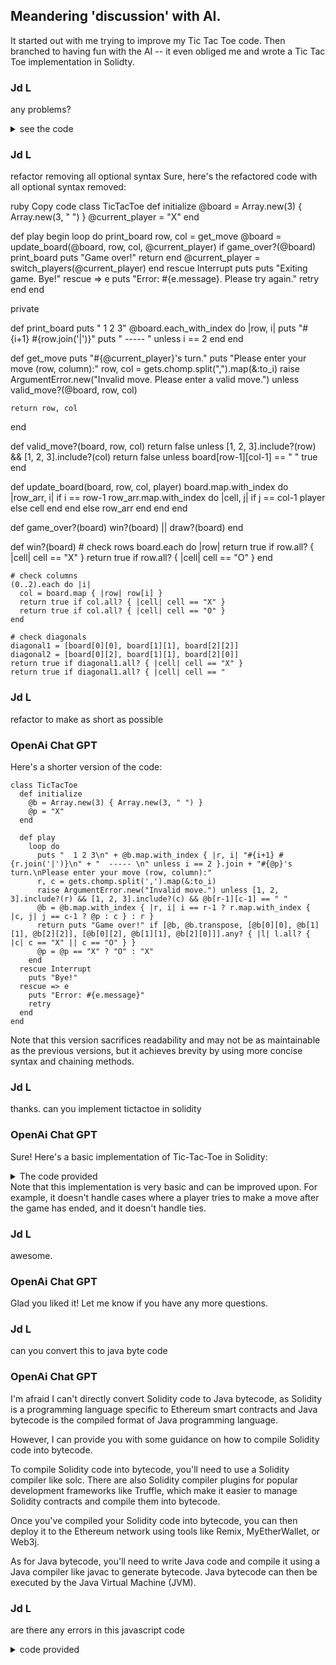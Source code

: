 ## Meandering 'discussion' with AI.
It started out with me trying to improve my Tic Tac Toe code. Then branched to having fun with the AI -- it even obliged me and wrote a Tic Tac Toe implementation in Solidty.


### Jd L
any problems? 

<details>
<summary>see the code</summary>
```
const prompt = require('prompt-sync')({sigint: true})

const X = 'X'
const Oh = 'O'
	// 	log("** That space has already been taken. **")

/*
	 board layout
	 1, 2, 3,
	 4, 5, 6,
	 7, 8, 9
 */

const board = ["not used", " ", " ", " ", " ", " ", " ", " ", " ", " " ]
const isOccupied = space => board[space]
const isOpen = space => !isOccupied(space)

	const displayBoard = function (){
		const horizontal = "--|---|--"
			const verticalBar = " | "
			const top = board[1] + verticalBar + board[2] + verticalBar + board[3]
			const middle = board[4] + verticalBar + board[5] + verticalBar + board[6]
			const bottom  = board[7] + verticalBar + board[8] + verticalBar + board[9]

			log( " " )
			log( top )
			log( horizontal )
			log( middle )
			log( horizontal )
			log( bottom )
	}

const placePlayer = function (player, space){
	isOpen(space) && (board[space] = player)
}

const top =                  player => board[1] === player && board[2] === player && board[3] === player
const horizontalMiddle =     player => board[4] === player && board[5] === player && board[6] === player
const bottom =               player  =>  board[7] === player && board[8] === player && board[9] === player
const left =                 player  => board[1] === player && board[4] === player && board[7] === player
const verticalCenter =       player  => board[2] === player && board[5] === player && board[8] === player
const right =                player  => board[3] === player && board[6] === player && board[9] === player
const topLeftToBottomRight = player  => board[1] === player && board[5] === player && board[9] === player
const topRightToBottomLeft = player  => board[3] === player && board[5] === player && board[7] === player

const isWinner  = function (player) {
 return
		top(player) ||
		horizontalMiddle (player) ||
		bottom (player) ||
		left (player) ||
		verticalCenter (player) ||
		right (player) ||
		topLeftToBottomRight (player) ||
		topRightToBottomLeft (player)
}

const turn = function(player){

	displayBoard()
	itsYourTurn(player)

	const space = getValidSpace(player);
		placePlayer(player, Number(space))
		if(isWinner(player)) {
			log( `\n! ! !         ! ! !` )
				log( `! ! !  ${player} won  ! ! !` )
				log( `! ! !         ! ! !` )
				displayBoard()
				process.exit(0)
		}
}

const round = function(){
	turn(X)
		turn(Oh)
}

//		space =  getValidSpace (player, prompt())

const getValidSpace = player => {
  const space = prompt()

	if([1,2,3,4,5,6,7,8,9].includes(Number(space))){
		return isOccupied(space)
	} else if(space.length > 1){
		log("\n \n ** Please enter a single digit from 1-9 for a space that is not occupied.  Here is the current board **")
		displayBoard()
	  space =  getValidSpace (player, prompt())
	}
	return space;
}



const log = function (value){ console.log(value) }
const itsYourTurn = (player) =>	log(`${player}, it's your turn. `)

const game = function (){
	round()
		round()
		round()
		round()
		turn(X)
		console.log("There are no winners.")
}

game()

	module.exports = {
		game,
		turn,
		placePlayer,
		displayBoard,
		board,
		isWinner,
		top,
		horizontalMiddle,
		bottom,
		left,
		verticalCenter,
		right,
		topLeftToBottomRight,
		topRightToBottomLeft
	}
```
</details>


### OpenAi Chat GPT
There are a few potential problems with this code:

The getValidSpace function appears to have a bug. It returns the result of isOccupied(space), which is a boolean, rather than the space itself. This means that a player will not be able to select any unoccupied spaces, as the function will always return true or false.

The getValidSpace function also appears to have an unnecessary recursive call. If the user enters a space that is longer than one character, the function will display the board again and then call itself recursively with the same player and prompt() arguments. However, the function does not use the returned value from the recursive call, so it will always return the original space value, even if it is invalid.

The game function is hard-coded to run five rounds, followed by a turn for X. This means that the game will always end after six turns, even if there is a winner before then.

The const Oh = 'O' line uses a capital O, which may be confusing to read as it looks similar to the number 0.

The const board array is initialized with a "not used" string as its first element, which is unnecessary and potentially confusing.

The code does not include any error handling for invalid input, such as a user entering a non-numeric value for a space or entering a space that is already occupied.

The const isOccupied and const isOpen functions are not used outside of the getValidSpace function, so they could potentially be moved inside that function to reduce the number of global variables.


### Jd L
is string concatenation expensive in javascript like it is in java


### OpenAi Chat GPT
In JavaScript, string concatenation can be expensive, especially when dealing with long strings or when performing a large number of concatenations. This is because strings in JavaScript are immutable, which means that a new string has to be created every time a concatenation is performed.

To mitigate this performance issue, JavaScript provides several techniques for string concatenation, such as using template literals (backticks) or the join() method for arrays. These approaches can be faster than using the + operator or the concat() method for large numbers of concatenations or long strings.

That being said, modern JavaScript engines are highly optimized and can perform string concatenation very efficiently in many cases. So for most use cases, the performance difference between different string concatenation techniques is likely to be negligible.


### Jd L
in javascript if i use a string multiple times should i make it a constant

### OpenAi Chat GPT
If you're using a string multiple times in your code, it's generally a good idea to define it as a constant. By doing so, you can avoid duplicating the string literal throughout your code, which can make your code more readable and easier to maintain.

Defining a string as a constant also has the benefit of enabling JavaScript engines to optimize your code. When a string is defined as a constant, the engine can store the string in memory and reuse it whenever the constant is referenced in your code. This can potentially improve the performance of your code, especially if you're working with large strings or performing a large number of string operations.

To define a string as a constant in JavaScript, you can use the const keyword, like so:

```
const MY_STRING = "This is a constant string";
Once defined, you can use the constant in your code wherever you need to reference the string.
```


### Jd L
is it worthwhile doing this for "\n"

### OpenAi Chat GPT
It depends on how frequently you're using the newline character (\n) in your code.

If you're using it multiple times in a single file, it may be worth defining it as a constant to avoid duplicating the string literal. This can make your code more concise and easier to read.

However, if you're only using it a few times in your code, it may not be necessary to define it as a constant. The performance gains from reusing a constant string in memory are typically small, and may not justify the extra code required to define and use a constant.

In general, using constants to define commonly used values like strings can help make your code more maintainable and easier to read. However, it's important to balance this with the added complexity of defining and using constants, especially for simple values like \n.

### Jd L
can you generate a purely functional version of tictactoe in ruby

### OpenAi Chat GPT
Sure! Here is an example of a purely functional implementation of Tic-Tac-Toe in Ruby:

<details>
<summary>The ruby code provided by Chat GPT</summary>
```
class TicTacToe
  def initialize
    @board = Array.new(3) { Array.new(3, " ") }
    @current_player = "X"
  end

  def play
    loop do
      print_board
      row, col = get_move
      @board = update_board(@board, row, col, @current_player)
      if game_over?(@board)
        print_board
        puts "Game over!"
        return
      end
      @current_player = switch_players(@current_player)
    end
  end

  private

  def print_board
    puts "  1 2 3"
    @board.each_with_index do |row, i|
      puts "#{i+1} #{row.join('|')}"
      puts "  ----- " unless i == 2
    end
  end

  def get_move
    puts "#{@current_player}'s turn."
    puts "Please enter your move (row, column):"
    row, col = gets.chomp.split(",").map(&:to_i)
    if valid_move?(@board, row, col)
      return row, col
    else
      puts "Invalid move. Please try again."
      get_move
    end
  end

  def valid_move?(board, row, col)
    board[row-1][col-1] == " "
  end

  def update_board(board, row, col, player)
    board.map.with_index do |row_arr, i|
      if i == row-1
        row_arr.map.with_index do |cell, j|
          if j == col-1
            player
          else
            cell
          end
        end
      else
        row_arr
      end
    end
  end

  def game_over?(board)
    win?(board) || draw?(board)
  end

  def win?(board)
    # check rows
    board.each do |row|
      return true if row.all? { |cell| cell == "X" }
      return true if row.all? { |cell| cell == "O" }
    end

    # check columns
    (0..2).each do |i|
      col = board.map { |row| row[i] }
      return true if col.all? { |cell| cell == "X" }
      return true if col.all? { |cell| cell == "O" }
    end

    # check diagonals
    diagonal1 = [board[0][0], board[1][1], board[2][2]]
    diagonal2 = [board[0][2], board[1][1], board[2][0]]
    return true if diagonal1.all? { |cell| cell == "X" }
    return true if diagonal1.all? { |cell| cell == "O" }
    return true if diagonal2.all? { |cell| cell == "X" }
    return true if diagonal2.all? { |cell| cell == "O" }

    false
  end

  def draw?(board)
    board.flatten.none? { |cell| cell == " " }
  end

  def switch_players(player)
    player == "X" ? "O" : "X"
  end
end

TicTacToe.new.play
```

In this implementation, the update_board method returns a new board array with the updated move, instead of modifying the existing board array. Similarly, the switch_players method returns the new current player instead of modifying an


### Jd L
thanks. please add graceful exception handling

### OpenAi Chat GPT
Sure! Here is an updated implementation of Tic-Tac-Toe with graceful exception handling:


<details>
<summary>The code provided</summary>
class TicTacToe
  def initialize
    @board = Array.new(3) { Array.new(3, " ") }
    @current_player = "X"
  end

  def play
    begin
      loop do
        print_board
        row, col = get_move
        @board = update_board(@board, row, col, @current_player)
        if game_over?(@board)
          print_board
          puts "Game over!"
          return
        end
        @current_player = switch_players(@current_player)
      end
    rescue Interrupt
      puts "\nExiting game. Bye!"
    rescue => e
      puts "Error: #{e.message}. Please try again."
      retry
    end
  end

  private

  def print_board
    puts "  1 2 3"
    @board.each_with_index do |row, i|
      puts "#{i+1} #{row.join('|')}"
      puts "  ----- " unless i == 2
    end
  end

  def get_move
    puts "#{@current_player}'s turn."
    puts "Please enter your move (row, column):"
    row, col = gets.chomp.split(",").map(&:to_i)
    raise ArgumentError, "Invalid move. Please enter a valid move." unless valid_move?(@board, row, col)

    return row, col
  end

  def valid_move?(board, row, col)
    return false unless [1, 2, 3].include?(row) && [1, 2, 3].include?(col)
    return false unless board[row-1][col-1] == " "
    true
  end

  def update_board(board, row, col, player)
    board.map.with_index do |row_arr, i|
      if i == row-1
        row_arr.map.with_index do |cell, j|
          if j == col-1
            player
          else
            cell
          end
        end
      else
        row_arr
      end
    end
  end

  def game_over?(board)
    win?(board) || draw?(board)
  end

  def win?(board)
    # check rows
    board.each do |row|
      return true if row.all? { |cell| cell == "X" }
      return true if row.all? { |cell| cell == "O" }
    end

    # check columns
    (0..2).each do |i|
      col = board.map { |row| row[i] }
      return true if col.all? { |cell| cell == "X" }
      return true if col.all? { |cell| cell == "O" }
    end

    # check diagonals
    diagonal1 = [board[0][0], board[1][1], board[2][2]]
    diagonal2 = [board[0][2], board[1][1], board[2][0]]
    return true if diagonal1.all? { |cell| cell == "X" }
    return true if diagonal1.all? { |cell| cell == "O" }
    return true if diagonal2.all? { |cell| cell == "X" }
    return true if diagonal2.all? { |cell| cell == "O" }

    false
  end

  def draw?(board)
    board.flatten.none? { |cell| cell == " " }
  end

  def switch_players(player)
    player == "X
```
(the code got cut off -- maybe it timed out or maybe there is a limit)
</details>





### Jd L
refactor removing all optional syntax
Sure, here's the refactored code with all optional syntax removed:

ruby
Copy code
class TicTacToe
  def initialize
    @board = Array.new(3) { Array.new(3, " ") }
    @current_player = "X"
  end

  def play
    begin
      loop do
        print_board
        row, col = get_move
        @board = update_board(@board, row, col, @current_player)
        if game_over?(@board)
          print_board
          puts "Game over!"
          return
        end
        @current_player = switch_players(@current_player)
      end
    rescue Interrupt
      puts
      puts "Exiting game. Bye!"
    rescue => e
      puts "Error: #{e.message}. Please try again."
      retry
    end
  end

  private

  def print_board
    puts "  1 2 3"
    @board.each_with_index do |row, i|
      puts "#{i+1} #{row.join('|')}"
      puts "  ----- " unless i == 2
    end
  end

  def get_move
    puts "#{@current_player}'s turn."
    puts "Please enter your move (row, column):"
    row, col = gets.chomp.split(",").map(&:to_i)
    raise ArgumentError.new("Invalid move. Please enter a valid move.") unless valid_move?(@board, row, col)

    return row, col
  end

  def valid_move?(board, row, col)
    return false unless [1, 2, 3].include?(row) && [1, 2, 3].include?(col)
    return false unless board[row-1][col-1] == " "
    true
  end

  def update_board(board, row, col, player)
    board.map.with_index do |row_arr, i|
      if i == row-1
        row_arr.map.with_index do |cell, j|
          if j == col-1
            player
          else
            cell
          end
        end
      else
        row_arr
      end
    end
  end

  def game_over?(board)
    win?(board) || draw?(board)
  end

  def win?(board)
    # check rows
    board.each do |row|
      return true if row.all? { |cell| cell == "X" }
      return true if row.all? { |cell| cell == "O" }
    end

    # check columns
    (0..2).each do |i|
      col = board.map { |row| row[i] }
      return true if col.all? { |cell| cell == "X" }
      return true if col.all? { |cell| cell == "O" }
    end

    # check diagonals
    diagonal1 = [board[0][0], board[1][1], board[2][2]]
    diagonal2 = [board[0][2], board[1][1], board[2][0]]
    return true if diagonal1.all? { |cell| cell == "X" }
    return true if diagonal1.all? { |cell| cell == "



### Jd L
refactor to make as short as possible

### OpenAi Chat GPT
Here's a shorter version of the code:

```
class TicTacToe
  def initialize
    @b = Array.new(3) { Array.new(3, " ") }
    @p = "X"
  end

  def play
    loop do
      puts "  1 2 3\n" + @b.map.with_index { |r, i| "#{i+1} #{r.join('|')}\n" + "  ----- \n" unless i == 2 }.join + "#{@p}'s turn.\nPlease enter your move (row, column):"
      r, c = gets.chomp.split(',').map(&:to_i)
      raise ArgumentError.new("Invalid move.") unless [1, 2, 3].include?(r) && [1, 2, 3].include?(c) && @b[r-1][c-1] == " "
      @b = @b.map.with_index { |r, i| i == r-1 ? r.map.with_index { |c, j| j == c-1 ? @p : c } : r }
      return puts "Game over!" if [@b, @b.transpose, [@b[0][0], @b[1][1], @b[2][2]], [@b[0][2], @b[1][1], @b[2][0]]].any? { |l| l.all? { |c| c == "X" || c == "O" } }
      @p = @p == "X" ? "O" : "X"
    end
  rescue Interrupt
    puts "Bye!"
  rescue => e
    puts "Error: #{e.message}"
    retry
  end
end
```
Note that this version sacrifices readability and may not be as maintainable as the previous versions, but it achieves brevity by using more concise syntax and chaining methods.




### Jd L
thanks. can you implement tictactoe in solidity


### OpenAi Chat GPT
Sure! Here's a basic implementation of Tic-Tac-Toe in Solidity:

<details>
<summary>The code provided</summary>
```
pragma solidity ^0.8.0;

contract TicTacToe {
    address public player1;
    address public player2;
    address public currentPlayer;
    uint public turn;

    uint[3][3] public board;

    event GameEnded(address winner);
    event NextPlayer(address currentPlayer);

    constructor(address _player1, address _player2) {
        player1 = _player1;
        player2 = _player2;
        currentPlayer = player1;
    }

    function play(uint row, uint col) public {
        require(msg.sender == currentPlayer, "It's not your turn.");
        require(board[row][col] == 0, "This spot is already taken.");

        board[row][col] = currentPlayer == player1 ? 1 : 2;

        if (checkWin()) {
            emit GameEnded(currentPlayer);
            return;
        }

        turn++;

        if (currentPlayer == player1) {
            currentPlayer = player2;
        } else {
            currentPlayer = player1;
        }

        emit NextPlayer(currentPlayer);
    }

    function checkWin() private view returns (bool) {
        for (uint i = 0; i < 3; i++) {
            if (board[i][0] != 0 && board[i][0] == board[i][1] && board[i][1] == board[i][2]) {
                return true;
            }
            if (board[0][i] != 0 && board[0][i] == board[1][i] && board[1][i] == board[2][i]) {
                return true;
            }
        }
        if (board[0][0] != 0 && board[0][0] == board[1][1] && board[1][1] == board[2][2]) {
            return true;
        }
        if (board[0][2] != 0 && board[0][2] == board[1][1] && board[1][1] == board[2][0]) {
            return true;
        }
        return false;
    }
}
</details>
Note that this implementation is very basic and can be improved upon. For example, it doesn't handle cases where a player tries to make a move after the game has ended, and it doesn't handle ties.




### Jd L
awesome.

### OpenAi Chat GPT
Glad you liked it! Let me know if you have any more questions.

### Jd L
can you convert this to java byte code

### OpenAi Chat GPT
I'm afraid I can't directly convert Solidity code to Java bytecode, as Solidity is a programming language specific to Ethereum smart contracts and Java bytecode is the compiled format of Java programming language.

However, I can provide you with some guidance on how to compile Solidity code into bytecode.

To compile Solidity code into bytecode, you'll need to use a Solidity compiler like solc. There are also Solidity compiler plugins for popular development frameworks like Truffle, which make it easier to manage Solidity contracts and compile them into bytecode.

Once you've compiled your Solidity code into bytecode, you can then deploy it to the Ethereum network using tools like Remix, MyEtherWallet, or Web3j.

As for Java bytecode, you'll need to write Java code and compile it using a Java compiler like javac to generate bytecode. Java bytecode can then be executed by the Java Virtual Machine (JVM).



### Jd L
are there any errors in this javascript code 

<details>
<summary> code provided </summary>
```
const prompt = require('prompt-sync')({sigint: true})

const X = 'X'
const Oh = 'O'

/*
	board layout
	1, 2, 3,
	4, 5, 6,
	7, 8, 9
*/

const board = ["not used", " ", " ", " ", " ", " ", " ", " ", " ", " " ]
const isOccupied = space => board[space] === X || board[space] === Oh
const isOpen = space => !isOccupied(space)

const displayBoard = function (){
  const horizontal = "--|---|--"
	const verticalBar = " | "
  const top = board[1] + verticalBar + board[2] + verticalBar + board[3]
  const middle = board[4] + verticalBar + board[5] + verticalBar + board[6]
  const bottom  = board[7] + verticalBar + board[8] + verticalBar + board[9]

	log( " " )
	log( top )
 	log( horizontal )
	log( middle )
  log( horizontal )
	log( bottom )
}

const placePlayer = function (player, space){
	isOpen(space) && (board[space] = player)
}

const top =                  player => board[1] === player && board[2] === player && board[3] === player
const horizontalMiddle =     player => board[4] === player && board[5] === player && board[6] === player
const bottom =               player  =>  board[7] === player && board[8] === player && board[9] === player
const left =                 player  => board[1] === player && board[4] === player && board[7] === player
const verticalCenter =       player  => board[2] === player && board[5] === player && board[8] === player
const right =                player  => board[3] === player && board[6] === player && board[9] === player
const topLeftToBottomRight = player  => board[1] === player && board[5] === player && board[9] === player
const topRightToBottomLeft = player  => board[3] === player && board[5] === player && board[7] === player

const isWinner  = function (player) {
  let win =
		top(player) ||
		horizontalMiddle (player) ||
		bottom (player) ||
		left (player) ||
		verticalCenter (player) ||
		right (player) ||
		topLeftToBottomRight (player) ||
		topRightToBottomLeft (player)

		return win
}

const turn = function(player, chosenSpace){
	let space = chosenSpace;
	displayBoard()
		log(`${player}, it's your turn. `)
		if (space == null){
			space = prompt()
		}
	if(isOccupied(space)){
		log("** That space has already been taken. **")
			turn(player)
	}
	if(space.length > 1){
		log(`force space = ${space} `)
			log("\n \n ** Please enter a a single digit from 1-9 for a space that is not occupied.  Here is the current board **")
			turn(player)
	}
	if(! [1,2,3,4,5,6,7,8,9].includes(Number(space))){
		log("\n \n ** You may only enter a number 1-8 **")
			turn(player)
	}

	placePlayer(player, Number(space))
		if(isWinner(player)) {
			log( `\n! ! !         ! ! !` )
			log( `! ! !  ${player} won  ! ! !` )
			log( `! ! !         ! ! !` )
			displayBoard()
			process.exit(0)
		}
}

const round = function(){
	turn(X)
		turn(Oh)
}

const log = function (value){ console.log(value) }
const pb = function () { log(board) }

const game = function (){
	round()
		round()
		round()
		round()
		turn(X)
		console.log("There are no winners.")
}

game()

module.exports = {
	game,
	turn,
	placePlayer,
	displayBoard,
	board,
	isWinner,
	top,
	horizontalMiddle,
	bottom,
	left,
	verticalCenter,
	right,
	topLeftToBottomRight,
	topRightToBottomLeft
}
```

### OpenAi Chat GPT
There is one error in the code:

In the turn function, the turn(player) call within the if (space == null) condition does not pass the chosenSpace argument, which causes an error when the function is recursively called.
To fix this error, you can update the line to turn(player, null).

Here is the corrected code:

```
const prompt = require('prompt-sync')({sigint: true})

const X = 'X'
const Oh = 'O'

/*
	board layout
	1, 2, 3,
	4, 5, 6,
	7, 8, 9
*/

const board = ["not used", " ", " ", " ", " ", " ", " ", " ", " ", " " ]
const isOccupied = space => board[space] === X || board[space] === Oh
const isOpen = space => !isOccupied(space)

const displayBoard = function (){
  const horizontal = "--|---|--"
	const verticalBar = " | "
  const top = board[1] + verticalBar + board[2] + verticalBar + board[3]
  const middle = board[4] + verticalBar + board[5] + verticalBar + board[6]
  const bottom  = board[7] + verticalBar + board[8] + verticalBar + board[9]

	log( " " )
	log( top )
 	log( horizontal )
	log( middle )
  log( horizontal )
	log( bottom )
}

const placePlayer = function (player, space){
	isOpen(space) && (board[space] = player)
}

const top =                  player => board[1] === player && board[2] === player && board[3] === player
const horizontalMiddle =     player => board[4] === player && board[5] === player && board[6] === player
const bottom =               player  =>  board[7] === player && board[8] === player && board[9] === player
const left =                 player  => board[1] === player && board[4] === player && board[7] === player
const verticalCenter =       player  => board[2] === player && board[5] === player && board[8] === player
const right =                player  => board[3] === player && board[6] === player && board[9] === player
const topLeftToBottomRight = player  => board[1] === player && board[5] === player && board[9] === player
const topRightToBottomLeft = player  => board[3] === player && board[5] === player && board[7] === player

const isWinner  = function (player) {
  let win =
		top(player) ||
		horizontalMiddle (player) ||
		bottom (player) ||
		left (player) ||
		verticalCenter (player) ||
		right (player) ||
		topLeftToBottomRight (player) ||
		topRightToBottomLeft (player)

		return win
}

const turn = function(player, chosenSpace){
	let space = chosenSpace;
	displayBoard()
		log(`${player}, it's your turn. `)
		if (space == null){
			space = prompt()
			turn(player, null)
		}
	if(isOccupied(space)){
		log("** That space has already been taken. **")
			turn(player, null)
	}
	if(space.length > 1){
		log(`force space = ${space} `)
			log("\n \n ** Please enter a a single digit from
```


### Jd L
what would the problem be?  The code for turn() checks if chosenSpace is null if (space == null){
      space = prompt()
    }

### OpenAi Chat GPT
The issue with the code for turn() is that if chosenSpace is null, it will prompt the user for input using prompt(). However, if the user enters an empty string or any non-numeric input, it will still be assigned to space as a string, which will cause errors later in the function. The code should check for these cases and handle them appropriately, such as by asking the user to enter a valid space again.

### Jd L
good point

### OpenAi Chat GPT
Additionally, there are a few other potential issues in the code:

The turn() function recursively calls itself if an occupied or invalid space is chosen, which could potentially cause a stack overflow if the user keeps choosing invalid spaces.

There is no validation on the player input. It assumes that the user will always enter a valid input, which may not always be the case.

The process.exit(0) call in the isWinner() function may cause unexpected behavior if this code is used as part of a larger program or library.

The pb() function is not used and may be unnecessary.


### Jd L
does this function work as a check against the user input? 
``` 
const validateSpace = space => {
  if(! [1,2,3,4,5,6,7,8,9].includes(Number(space))){
    log("\n \n ** You may only enter a number 1-8 **")
      turn(player)
  }
}
```
No, the validateSpace function only checks whether the value of space is a number between 1 and 9, and it logs an error message and calls the turn function with the player argument if space is not a valid value. However, the turn function has already been called and executed at that point, so calling it again inside validateSpace would not have the desired effect.

Instead of calling turn inside validateSpace, you should modify validateSpace to return a boolean value indicating whether space is valid or not, and then use that value in the turn function to decide whether to continue with the turn or ask the player to enter a new space. For example:

```
const validateSpace = space => {
  if (! [1,2,3,4,5,6,7,8,9].includes(Number(space))) {
    log("\n \n ** You may only enter a number 1-8 **")
    return false;
  }
  return true;
}

const turn = function(player, chosenSpace){
  let space = chosenSpace;
  displayBoard();
  log(`${player}, it's your turn. `);
  if (space == null){
    space = prompt();
  }
  while (!validateSpace(space) || isOccupied(space)){
    if (isOccupied(space)){
      log("** That space has already been taken. **");
    }
    space = prompt();
  }
  placePlayer(player, Number(space));
  if(isWinner(player)) {
    log( `\n! ! !         ! ! !` )
    log( `! ! !  ${player} won  ! ! !` )
    log( `! ! !         ! ! !` )
    displayBoard();
    process.exit(0);
  }
};
```

In this version of turn, the while loop will keep asking the player to enter a valid space until they enter a value that is not occupied and passes the validateSpace check. If the validateSpace check fails, validateSpace logs an error message and returns false, which causes the loop to continue.



### Jd L
in javascrtip will this  
```
if (spaceNotValid(space)){
    space = prompt()
  }
```
do the same thing as this 
```
spaceNotValid(space) && space=prompt()
```

### OpenAi Chat GPT
Yes, both expressions should achieve the same result.

The expression if (spaceNotValid(space)) { space = prompt() } is an if statement that checks if spaceNotValid(space) returns true. If it does, it assigns a new value to space using prompt().

The expression spaceNotValid(space) && space = prompt() is a short-circuit evaluation using the logical AND operator &&. It checks if spaceNotValid(space) returns true. If it does, it executes the second operand, which is space = prompt(). The assignment expression will only be executed if the first operand is true.

Both expressions will reassign a new value to space if spaceNotValid(space) returns true.


### Jd L
will this function insure that space is only 1,2,3,4,5,6,7,8 or 9?
Yes, the validateSpace function will ensure that the space variable contains only the values 1, 2, 3, 4, 5, 6, 7, 8, or 9. If the value of space is not in this range, it will log a message to the console and call the turn function again for the same player to prompt for a valid space.

### Jd L
oh how about this version 
```
const spaceNotValid = space => {
  if(space && ! [1,2,3,4,5,6,7,8,9].includes(Number(space))){
    log("\n \n ** You may only enter a number 1-9 **")
  }
}
```

### OpenAi Chat GPT
This version of the function will also check if the input is a number between 1 and 9, but it won't prompt the user to enter a valid input like the previous version.

If you want to prompt the user to enter a valid input when the input is not valid, you could modify the function like this:

```
const spaceNotValid = space => {
  if(!space || ! [1,2,3,4,5,6,7,8,9].includes(Number(space))){
    log("\n \n ** You may only enter a number 1-9 **")
    return true;
  }
  return false;
}
```
This version of the function will return true if the input is not valid and prompt the user to enter a valid input. Otherwise, it will return false and continue with the game.




### Jd L
i don't see where the user pompt is
It's possible that the prompt is called in a separate part of the code. Can you share more of the code or context so that I can provide a more accurate answer?




### Jd L
can you find the problem in this code 
<detail>
<summary>code provided</summary>
```
const prompt = require('prompt-sync')({sigint: true})

const X = 'X'
const Oh = 'O'
	// 	log("** That space has already been taken. **")

/*
	 board layout
	 1, 2, 3,
	 4, 5, 6,
	 7, 8, 9
 */

const board = ["not used", " ", " ", " ", " ", " ", " ", " ", " ", " " ]
const isOpen = space => !isOccupied(space)

	const displayBoard = function (){
		const horizontal = "--|---|--"
			const verticalBar = " | "
			const top = board[1] + verticalBar + board[2] + verticalBar + board[3]
			const middle = board[4] + verticalBar + board[5] + verticalBar + board[6]
			const bottom  = board[7] + verticalBar + board[8] + verticalBar + board[9]

			log( " " )
			log( top )
			log( horizontal )
			log( middle )
			log( horizontal )
			log( bottom )
	}

const placePlayer = function (player, space){
	isOpen(space) && (board[space] = player)
}

const top =                  player => board[1] === player && board[2] === player && board[3] === player
const horizontalMiddle =     player => board[4] === player && board[5] === player && board[6] === player
const bottom =               player  =>  board[7] === player && board[8] === player && board[9] === player
const left =                 player  => board[1] === player && board[4] === player && board[7] === player
const verticalCenter =       player  => board[2] === player && board[5] === player && board[8] === player
const right =                player  => board[3] === player && board[6] === player && board[9] === player
const topLeftToBottomRight = player  => board[1] === player && board[5] === player && board[9] === player
const topRightToBottomLeft = player  => board[3] === player && board[5] === player && board[7] === player

const isWinner  = function (player) {
 return
		top(player) ||
		horizontalMiddle (player) ||
		bottom (player) ||
		left (player) ||
		verticalCenter (player) ||
		right (player) ||
		topLeftToBottomRight (player) ||
		topRightToBottomLeft (player)
}

const turn = function(player){

	displayBoard()
	itsYourTurn(player)

	const space = getValidSpace(player);
		placePlayer(player, Number(space))
		if(isWinner(player)) {
			log( `\n! ! !         ! ! !` )
				log( `! ! !  ${player} won  ! ! !` )
				log( `! ! !         ! ! !` )
				displayBoard()
				process.exit(0)
		}
}

const round = function(){
	turn(X)
		turn(Oh)
}

//		space =  getValidSpace (player, prompt())

const getValidSpace = (player) => {
  const space = prompt()

	if([1,2,3,4,5,6,7,8,9].includes(Number(space))){
		return isOcuppied(space)
	} else if(space.length > 1){
		log("\n \n ** Please enter a single digit from 1-9 for a space that is not occupied.  Here is the current board **")
		displayBoard()
	  space =  getValidSpace (player, prompt())
	}
	return space;
}



const log = function (value){ console.log(value) }
const itsYourTurn = (player) =>	log(`${player}, it's your turn. `)

const game = function (){
	round()
		round()
		round()
		round()
		turn(X)
		console.log("There are no winners.")
}

game()

	module.exports = {
		game,
		turn,
		placePlayer,
		displayBoard,
		board,
		isWinner,
		top,
		horizontalMiddle,
		bottom,
		left,
		verticalCenter,
		right,
		topLeftToBottomRight,
		topRightToBottomLeft
	}
```
</details>

### OpenAi Chat GPT
There are a few problems in the code:

isOccupied function is not defined. It should be replaced with isOpen function in getValidSpace function.
The condition in getValidSpace function is wrong. Instead of return isOcuppied(space) it should be return space because if the space is not occupied it should return the space number entered by the player.
space variable in getValidSpace function should be declared using let instead of const because it is reassigned inside the function.
In getValidSpace function, if the length of space is greater than 1, the prompt should be called again instead of calling getValidSpace recursively.
Here's the corrected code:

<details>
<summary>code provided</summary>
```
const prompt = require('prompt-sync')({sigint: true})

const X = 'X'
const Oh = 'O'
	// 	log("** That space has already been taken. **")

/*
	 board layout
	 1, 2, 3,
	 4, 5, 6,
	 7, 8, 9
 */

const board = ["not used", " ", " ", " ", " ", " ", " ", " ", " ", " " ]
const isOpen = space => board[space] === " "

	const displayBoard = function (){
		const horizontal = "--|---|--"
			const verticalBar = " | "
			const top = board[1] + verticalBar + board[2] + verticalBar + board[3]
			const middle = board[4] + verticalBar + board[5] + verticalBar + board[6]
			const bottom  = board[7] + verticalBar + board[8] + verticalBar + board[9]

			log( " " )
			log( top )
			log( horizontal )
			log( middle )
			log( horizontal )
			log( bottom )
	}

const placePlayer = function (player, space){
	isOpen(space) && (board[space] = player)
}

const top =                  player => board[1] === player && board[2] === player && board[3] === player
const horizontalMiddle =     player => board[4] === player && board[5] === player && board[6] === player
const bottom =               player  =>  board[7] === player && board[8] === player && board[9] === player
const left =                 player  => board[1] === player && board[4] === player && board[7] === player
const verticalCenter =       player  => board[2] === player && board[5] === player && board[8] === player
const right =                player  => board[3] === player && board[6] === player && board[9] === player
const topLeftToBottomRight = player  => board[1] === player && board[5] === player && board[9] === player
const topRightToBottomLeft = player  => board[3] === player && board[5] === player && board[7] === player

const isWinner  = function (player) {
 return
		top(player) ||
		horizontalMiddle (player) ||
		bottom (player) ||
		left (player) ||
		verticalCenter (player) ||
		right (player) ||
		topLeftToBottomRight (player) ||
		topRightToBottomLeft (player)
}

const turn = function(player){

	displayBoard()
	itsYourTurn(player)

	const space = getValidSpace(player);
```
</details>

